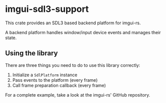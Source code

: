 # imgui-sdl3-support

This crate provides an SDL3 based backend platform for imgui-rs.

A backend platform handles window/input device events and manages their
state.

## Using the library

There are three things you need to do to use this library correctly:

1. Initialize a `SdlPlatform` instance
2. Pass events to the platform (every frame)
3. Call frame preparation callback (every frame)

For a complete example, take a look at the imgui-rs' GitHub repository.
